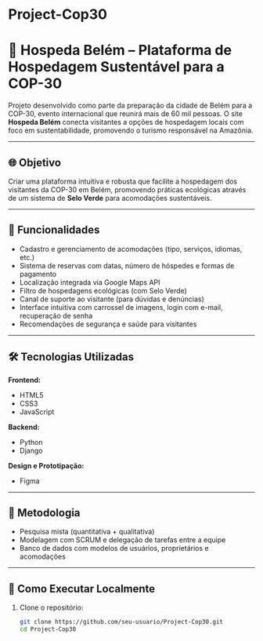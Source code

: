 # Project-Cop30
# 🌿 Hospeda Belém – Plataforma de Hospedagem Sustentável para a COP-30

Projeto desenvolvido como parte da preparação da cidade de Belém para a COP-30, evento internacional que reunirá mais de 60 mil pessoas. O site **Hospeda Belém** conecta visitantes a opções de hospedagem locais com foco em sustentabilidade, promovendo o turismo responsável na Amazônia.

---

## 🌐 Objetivo

Criar uma plataforma intuitiva e robusta que facilite a hospedagem dos visitantes da COP-30 em Belém, promovendo práticas ecológicas através de um sistema de **Selo Verde** para acomodações sustentáveis.

---

## 🚀 Funcionalidades
- Cadastro e gerenciamento de acomodações (tipo, serviços, idiomas, etc.)
- Sistema de reservas com datas, número de hóspedes e formas de pagamento
- Localização integrada via Google Maps API
- Filtro de hospedagens ecológicas (com Selo Verde)
- Canal de suporte ao visitante (para dúvidas e denúncias)
- Interface intuitiva com carrossel de imagens, login com e-mail, recuperação de senha
- Recomendações de segurança e saúde para visitantes
  
---

## 🛠️ Tecnologias Utilizadas

**Frontend:**
- HTML5
- CSS3
- JavaScript

**Backend:**
- Python
- Django

**Design e Prototipação:**
- Figma

---

## 🧪 Metodologia

- Pesquisa mista (quantitativa + qualitativa)
- Modelagem com SCRUM e delegação de tarefas entre a equipe
- Banco de dados com modelos de usuários, proprietários e acomodações

---

## 🧭 Como Executar Localmente

1. Clone o repositório:
   ```bash
   git clone https://github.com/seu-usuario/Project-Cop30.git
   cd Project-Cop30
